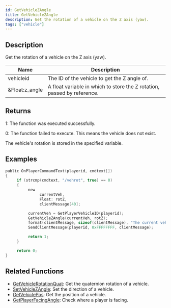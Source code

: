 ```yaml
---
id: GetVehicleZAngle
title: GetVehicleZAngle
description: Get the rotation of a vehicle on the Z axis (yaw).
tags: ["vehicle"]
---
```


## Description

Get the rotation of a vehicle on the Z axis (yaw).

| Name           | Description                                                             |
| -------------- | ----------------------------------------------------------------------- |
| vehicleid      | The ID of the vehicle to get the Z angle of.                            |
| &Float:z_angle | A float variable in which to store the Z rotation, passed by reference. |

## Returns

1: The function was executed successfully.

0: The function failed to execute. This means the vehicle does not exist.

The vehicle's rotation is stored in the specified variable.

## Examples

```c
public OnPlayerCommandText(playerid, cmdtext[])
{
     if (strcmp(cmdtext, "/vehrot", true) == 0)
     {
          new
               currentVeh,
               Float: rotZ,
               clientMessage[40];

          currentVeh = GetPlayerVehicleID(playerid);
          GetVehicleZAngle(currentVeh, rotZ);
          format(clientMessage, sizeof(clientMessage), "The current vehicle rotation is: %.0f", rotZ);
          SendClientMessage(playerid, 0xFFFFFFFF, clientMessage);

          return 1;
     }

     return 0;
}
```

## Related Functions

- [GetVehicleRotationQuat](GetVehicleRotationQuat.md): Get the quaternion rotation of a vehicle.
- [SetVehicleZAngle](SetVehicleZAngle.md): Set the direction of a vehicle.
- [GetVehiclePos](GetVehiclePos.md): Get the position of a vehicle.
- [GetPlayerFacingAngle](GetPlayerFacingAngle.md): Check where a player is facing.
